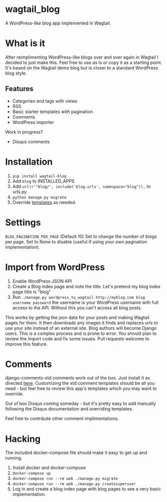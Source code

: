# wagtail_blog
A WordPress-like blog app implemented in Wagtail.

# What is it

After reimplimenting WordPress-like blogs over and over again in Wagtail I decided to just make this. 
Feel free to use as is or copy it as a starting point. 
It's based on the Wagtail demo blog but is closer to a standard WordPress blog style. 

## Features

- Categories and tags with views
- RSS
- Basic starter templates with pagination
- Comments
- WordPress importer

Work in progress?

- Disqus comments

# Installation

1. `pip install wagtail-blog`
2. Add `blog` to INSTALLED_APPS
3. Add `url(r'^blog/', include('blog.urls', namespace="blog")),` to urls.py
4. `python manage.py migrate`
5. Override [templates](/blog/templates/blog/) as needed.

# Settings

`BLOG_PAGINATION_PER_PAGE` (Default 10) Set to change the number of blogs per page. Set to None to disable (useful if using your own pagination implementation).

# Import from WordPress

1. Enable WordPress JSON API
2. Create a Blog index page and note the title. Let's pretend my blog index page title is "blog"
3. Run `./manage.py wordpress_to_wagtail http://myblog.com blog username password` the username is your WordPress username with full access to the API. Without this you can't access all blog posts.

This works by getting the json data for your posts and making Wagtail pages for them. 
It then downloads any images it finds and replaces urls to use your site instead of an external site. 
Blog authors will become Django users.
This is a complex process and is prone to error. You should plan to review the import code and fix some issues.
Pull requests welcome to improve this feature.

# Comments

django-comments-xtd comments work out of the box. Just install it as directed [here](http://django-comments-xtd.readthedocs.org/en/latest/). 
Customizing the xtd comment templates should be all you need - but feel free to review this app's templates which you may want to override.

Out of box Disqus coming someday - but it's pretty easy to add manually following the Disqus documentation and overriding templates.

Feel free to contribute other comment implimentations.

# Hacking

The included docker-compose file should make it easy to get up and running. 

1. Install docker and docker-compose
2. `docker-compose up`
3. `docker-compose run --rm web ./manage.py migrate`
4. `docker-compose run --rm web ./manage.py createsuperuser`
5. Log in and create a blog index page with blog pages to see a very basic implementation.
